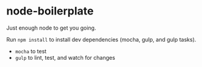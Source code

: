node-boilerplate
================

Just enough node to get you going.

Run `npm install` to install dev dependencies (mocha, gulp, and gulp tasks).

- `mocha` to test
- `gulp` to lint, test, and watch for changes
